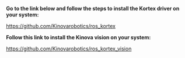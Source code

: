 **Go to the link below and follow the steps to install the Kortex driver on your system:**

https://github.com/Kinovarobotics/ros_kortex


**Follow this link to install the Kinova vision on your system:**

https://github.com/Kinovarobotics/ros_kortex_vision
